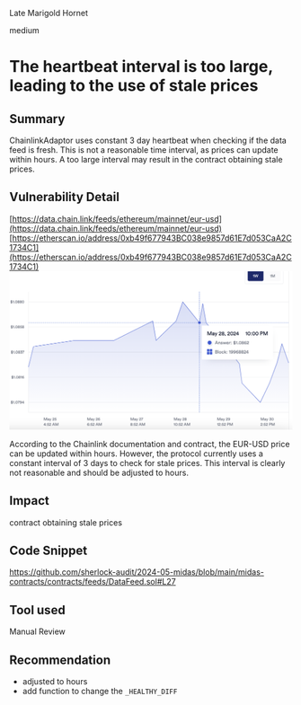 Late Marigold Hornet

medium

# The heartbeat interval is too large, leading to the use of stale prices

## Summary
ChainlinkAdaptor uses constant 3 day heartbeat  when checking if the data feed is fresh.
This is not a reasonable time interval, as prices can update within hours. A too large interval may result in the contract obtaining stale prices.

## Vulnerability Detail
[https://data.chain.link/feeds/ethereum/mainnet/eur-usd](https://data.chain.link/feeds/ethereum/mainnet/eur-usd)
[https://etherscan.io/address/0xb49f677943BC038e9857d61E7d053CaA2C1734C1](https://etherscan.io/address/0xb49f677943BC038e9857d61E7d053CaA2C1734C1)
![](https://raw.githubusercontent.com/coffiasd/images/main/202405311037424.png)

According to the Chainlink documentation and contract, the EUR-USD price can be updated within hours. However, the protocol currently uses a constant interval of 3 days to check for stale prices. This interval is clearly not reasonable and should be adjusted to hours.

## Impact
contract obtaining stale prices

## Code Snippet
https://github.com/sherlock-audit/2024-05-midas/blob/main/midas-contracts/contracts/feeds/DataFeed.sol#L27

## Tool used

Manual Review

## Recommendation
- adjusted to hours
- add function to change the `_HEALTHY_DIFF`
